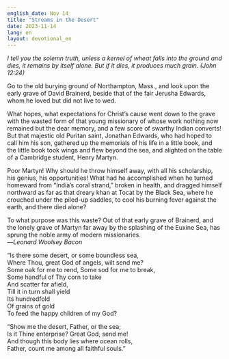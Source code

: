 ```yaml
---
english_date: Nov 14
title: "Streams in the Desert"
date: 2023-11-14
lang: en
layout: devotional_en
---
```





<p>

</p>

<p><em>I tell you the solemn truth, unless a kernel of wheat falls into the ground and dies, it remains by itself alone. But if it dies, it produces much grain. (John 12:24)</em>

</p>

<p>Go to the old burying ground of Northampton, Mass., and look upon the early grave of David Brainerd, beside that of the fair Jerusha Edwards, whom he loved but did not live to wed.

</p>

<p>What hopes, what expectations for Christ’s cause went down to the grave with the wasted form of that young missionary of whose work nothing now remained but the dear memory, and a few score of swarthy Indian converts! But that majestic old Puritan saint, Jonathan Edwards, who had hoped to call him his son, gathered up the memorials of his life in a little book, and the little book took wings and flew beyond the sea, and alighted on the table of a Cambridge student, Henry Martyn.

</p>

<p>Poor Martyn! Why should he throw himself away, with all his scholarship, his genius, his opportunities! What had he accomplished when he turned homeward from “India’s coral strand,” broken in health, and dragged himself northward as far as that dreary khan at Tocat by the Black Sea, where he crouched under the piled-up saddles, to cool his burning fever against the earth, and there died alone?

</p>

<p>To what purpose was this waste? Out of that early grave of Brainerd, and the lonely grave of Martyn far away by the splashing of the Euxine Sea, has sprung the noble army of modern missionaries.<br/> —<em>Leonard Woolsey Bacon</em>

</p>

<p>“Is there some desert, or some boundless sea,<br/> Where Thou, great God of angels, wilt send me?<br/> Some oak for me to rend, Some sod for me to break,<br/> Some handful of Thy corn to take<br/> And scatter far afield,<br/> Till it in turn shall yield<br/> Its hundredfold<br/> Of grains of gold<br/> To feed the happy children of my God?

</p>

<p>“Show me the desert, Father, or the sea;<br/> Is it Thine enterprise? Great God, send me!<br/> And though this body lies where ocean rolls,<br/> Father, count me among all faithful souls.”

</p>

<p></p>